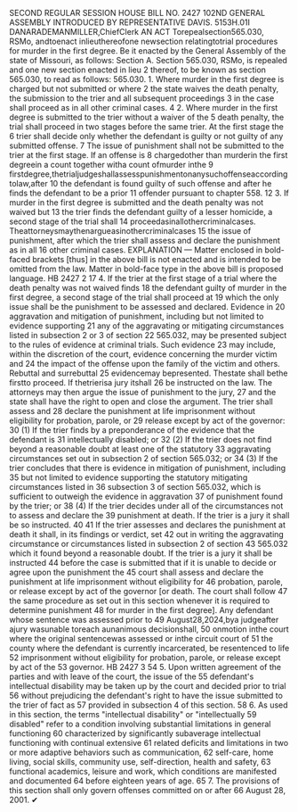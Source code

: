 SECOND REGULAR SESSION
HOUSE BILL NO. 2427
102ND GENERAL ASSEMBLY
INTRODUCED BY REPRESENTATIVE DAVIS.
5153H.01I DANARADEMANMILLER,ChiefClerk
AN ACT
Torepealsection565.030, RSMo, andtoenact inlieuthereofone newsection relatingtotrial
procedures for murder in the first degree.
Be it enacted by the General Assembly of the state of Missouri, as follows:
Section A. Section 565.030, RSMo, is repealed and one new section enacted in lieu
2 thereof, to be known as section 565.030, to read as follows:
565.030. 1. Where murder in the first degree is charged but not submitted or where
2 the state waives the death penalty, the submission to the trier and all subsequent proceedings
3 in the case shall proceed as in all other criminal cases.
4 2. Where murder in the first degree is submitted to the trier without a waiver of the
5 death penalty, the trial shall proceed in two stages before the same trier. At the first stage the
6 trier shall decide only whether the defendant is guilty or not guilty of any submitted offense.
7 The issue of punishment shall not be submitted to the trier at the first stage. If an offense is
8 chargedother than murderin the first degreein a count together witha count ofmurder inthe
9 firstdegree,thetrialjudgeshallassesspunishmentonanysuchoffenseaccordingtolaw,after
10 the defendant is found guilty of such offense and after he finds the defendant to be a prior
11 offender pursuant to chapter 558.
12 3. If murder in the first degree is submitted and the death penalty was not waived but
13 the trier finds the defendant guilty of a lesser homicide, a second stage of the trial shall
14 proceedasinallothercriminalcases. Theattorneysmaythenargueasinothercriminalcases
15 the issue of punishment, after which the trier shall assess and declare the punishment as in all
16 other criminal cases.
EXPLANATION — Matter enclosed in bold-faced brackets [thus] in the above bill is not enacted and is
intended to be omitted from the law. Matter in bold-face type in the above bill is proposed language.
HB 2427 2
17 4. If the trier at the first stage of a trial where the death penalty was not waived finds
18 the defendant guilty of murder in the first degree, a second stage of the trial shall proceed at
19 which the only issue shall be the punishment to be assessed and declared. Evidence in
20 aggravation and mitigation of punishment, including but not limited to evidence supporting
21 any of the aggravating or mitigating circumstances listed in subsection 2 or 3 of section
22 565.032, may be presented subject to the rules of evidence at criminal trials. Such evidence
23 may include, within the discretion of the court, evidence concerning the murder victim and
24 the impact of the offense upon the family of the victim and others. Rebuttal and surrebuttal
25 evidencemay bepresented. Thestate shall bethe firstto proceed. If thetrierisa jury itshall
26 be instructed on the law. The attorneys may then argue the issue of punishment to the jury,
27 and the state shall have the right to open and close the argument. The trier shall assess and
28 declare the punishment at life imprisonment without eligibility for probation, parole, or
29 release except by act of the governor:
30 (1) If the trier finds by a preponderance of the evidence that the defendant is
31 intellectually disabled; or
32 (2) If the trier does not find beyond a reasonable doubt at least one of the statutory
33 aggravating circumstances set out in subsection 2 of section 565.032; or
34 (3) If the trier concludes that there is evidence in mitigation of punishment, including
35 but not limited to evidence supporting the statutory mitigating circumstances listed in
36 subsection 3 of section 565.032, which is sufficient to outweigh the evidence in aggravation
37 of punishment found by the trier; or
38 (4) If the trier decides under all of the circumstances not to assess and declare the
39 punishment at death. If the trier is a jury it shall be so instructed.
40
41 If the trier assesses and declares the punishment at death it shall, in its findings or verdict, set
42 out in writing the aggravating circumstance or circumstances listed in subsection 2 of section
43 565.032 which it found beyond a reasonable doubt. If the trier is a jury it shall be instructed
44 before the case is submitted that if it is unable to decide or agree upon the punishment the
45 court shall assess and declare the punishment at life imprisonment without eligibility for
46 probation, parole, or release except by act of the governor [or death. The court shall follow
47 the same procedure as set out in this section whenever it is required to determine punishment
48 for murder in the first degree]. Any defendant whose sentence was assessed prior to
49 August28,2024,bya judgeafter ajury wasunable toreach aunanimous decisionshall,
50 onmotion inthe court where the original sentencewas assessed or inthe circuit court of
51 the county where the defendant is currently incarcerated, be resentenced to life
52 imprisonment without eligibility for probation, parole, or release except by act of the
53 governor.
HB 2427 3
54 5. Upon written agreement of the parties and with leave of the court, the issue of the
55 defendant's intellectual disability may be taken up by the court and decided prior to trial
56 without prejudicing the defendant's right to have the issue submitted to the trier of fact as
57 provided in subsection 4 of this section.
58 6. As used in this section, the terms "intellectual disability" or "intellectually
59 disabled" refer to a condition involving substantial limitations in general functioning
60 characterized by significantly subaverage intellectual functioning with continual extensive
61 related deficits and limitations in two or more adaptive behaviors such as communication,
62 self-care, home living, social skills, community use, self-direction, health and safety,
63 functional academics, leisure and work, which conditions are manifested and documented
64 before eighteen years of age.
65 7. The provisions of this section shall only govern offenses committed on or after
66 August 28, 2001.
✔